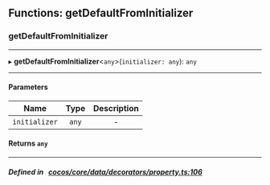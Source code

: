 ## Functions: getDefaultFromInitializer

### getDefaultFromInitializer


___
▸ **getDefaultFromInitializer**<`any`\>(`initializer: any`): `any`
___


#### Parameters

| Name | Type | Description |
| :------: | :------: | :------: |
| `initializer` | `any` | - |

#### Returns `any` 
___


##### Defined in &nbsp;   [cocos/core/data/decorators/property.ts:106](https://github.com/cocos-creator/engine/blob/c7bf6b8a9/cocos/core/data/decorators/property.ts#L106)&nbsp;
